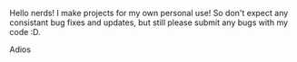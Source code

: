 Hello nerds! 
I make projects for my own personal use! 
So don't expect any consistant bug fixes and updates, but still please submit any bugs with my code :D.

Adios
